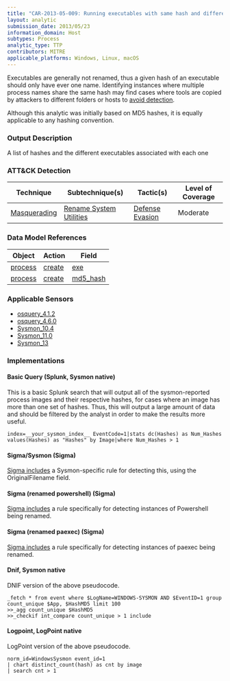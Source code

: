 ```yaml
---
title: "CAR-2013-05-009: Running executables with same hash and different names"
layout: analytic
submission_date: 2013/05/23
information_domain: Host
subtypes: Process
analytic_type: TTP
contributors: MITRE
applicable_platforms: Windows, Linux, macOS
---
```


Executables are generally not renamed, thus a given hash of an executable should only have ever one name. Identifying instances where multiple process names share the same hash may find cases where tools are copied by attackers to different folders or hosts to [avoid detection](https://attack.mitre.org/tactics/TA0005).

Although this analytic was initially based on MD5 hashes, it is equally applicable to any hashing convention.

### Output Description

A list of hashes and the different executables associated with each one


### ATT&CK Detection

|Technique|Subtechnique(s)|Tactic(s)|Level of Coverage|
|---|---|---|---|
|[Masquerading](https://attack.mitre.org/techniques/T1036/)|[Rename System Utilities](https://attack.mitre.org/techniques/T1036/003/)|[Defense Evasion](https://attack.mitre.org/tactics/TA0005/)|Moderate|

### Data Model References

|Object|Action|Field|
|---|---|---|
|[process](/data_model/process) | [create](/data_model/process#create) | [exe](/data_model/process#exe) |
|[process](/data_model/process) | [create](/data_model/process#create) | [md5_hash](/data_model/process#md5_hash) |


### Applicable Sensors

- [osquery_4.1.2](/sensors/osquery_4.1.2)
- [osquery_4.6.0](/sensors/osquery_4.6.0)
- [Sysmon_10.4](/sensors/sysmon_10.4)
- [Sysmon_11.0](/sensors/sysmon_11.0)
- [Sysmon_13](/sensors/sysmon_13)

### Implementations

#### Basic Query (Splunk, Sysmon native)


This is a basic Splunk search that will output all of the sysmon-reported process images and their respective hashes, for cases where an image has more than one set of hashes. Thus, this will output a large amount of data and should be filtered by the analyst in order to make the results more useful.


```
index=__your_sysmon_index__ EventCode=1|stats dc(Hashes) as Num_Hashes values(Hashes) as "Hashes" by Image|where Num_Hashes > 1
```


#### Sigma/Sysmon (Sigma)


[Sigma includes](https://github.com/Neo23x0/sigma/blob/master/rules/windows/process_creation/win_renamed_binary.yml) a Sysmon-specific rule for detecting this, using the OriginalFilename field.



#### Sigma (renamed powershell) (Sigma)


[Sigma includes](https://github.com/Neo23x0/sigma/blob/master/rules/windows/process_creation/win_powershell_renamed_ps.yml) a rule specifically for detecting instances of Powershell being renamed.



#### Sigma (renamed paexec) (Sigma)


[Sigma includes](https://github.com/Neo23x0/sigma/blob/master/rules/windows/process_creation/win_renamed_paexec.yml) a rule specifically for detecting instances of paexec being renamed.



#### Dnif, Sysmon native

DNIF version of the above pseudocode.


```
_fetch * from event where $LogName=WINDOWS-SYSMON AND $EventID=1 group count_unique $App, $HashMD5 limit 100
>>_agg count_unique $HashMD5
>>_checkif int_compare count_unique > 1 include
```


#### Logpoint, LogPoint native

LogPoint version of the above pseudocode.


```
norm_id=WindowsSysmon event_id=1
| chart distinct_count(hash) as cnt by image
| search cnt > 1
```




